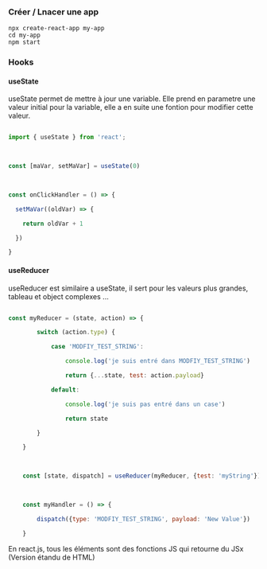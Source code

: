 

### Créer / Lnacer une app

``` react
npx create-react-app my-app 
cd my-app
npm start
```

### Hooks
#### useState
useState permet de mettre à jour une variable. Elle prend en parametre une valeur initial pour la variable, elle a en suite une fontion pour modifier cette valeur.

```js

import { useState } from 'react';

  

const [maVar, setMaVar] = useState(0)

  

const onClickHandler = () => {

  setMaVar((oldVar) => {

    return oldVar + 1

  })

}

```
#### useReducer
useReducer est similaire a useState, il sert pour les valeurs plus grandes, tableau et object complexes ...

```js

const myReducer = (state, action) => {

        switch (action.type) {

            case 'MODFIY_TEST_STRING':

                console.log('je suis entré dans MODFIY_TEST_STRING')

                return {...state, test: action.payload}

            default:

                console.log('je suis pas entré dans un case')

                return state

        }

    }

  

    const [state, dispatch] = useReducer(myReducer, {test: 'myString'})

  

    const myHandler = () => {

        dispatch({type: 'MODFIY_TEST_STRING', payload: 'New Value'})

    }

```

En react.js, tous les éléments sont des fonctions JS qui retourne du JSx (Version étandu de HTML)